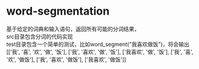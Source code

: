 # word-segmentation
基于给定的词典和输入语句，返回所有可能的分词结果，   
src目录包含分词的代码实现    
test目录包含一个简单的测试，比如word_segment("我喜欢做饭")，将会输出[['我', '喜', '欢', '做', '饭'], ['我', '喜欢', '做', '饭'], ['我喜欢', '做', '饭'], ['我', '喜', '欢', '做饭'], ['我', '喜欢', '做饭'], ['我喜欢', '做饭']]
